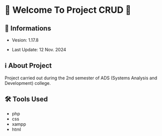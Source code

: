 # 🎉 Welcome To Project CRUD 🚀 

## 📢 Informations

- Vesion: 1.17.8

- Last Update: 12 Nov. 2024

## ℹ️ About Project

Project carried out during the 2nd semester of ADS (Systems Analysis and Development) college.

## 🛠️ Tools Used

- php
- css
- xampp
- html
